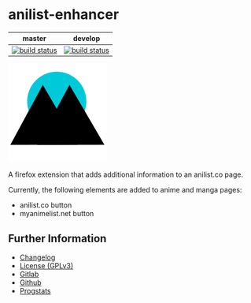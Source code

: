 # anilist-enhancer

|master|develop|
|:----:|:-----:|
|[![build status](https://gitlab.namibsun.net/namibsun/anilist-enhancer/badges/master/build.svg)](https://gitlab.namibsun.net/namibsun/anilist-enhancer/commits/master)|[![build status](https://gitlab.namibsun.net/namibsun/anilist-enhancer/badges/develop/build.svg)](https://gitlab.namibsun.net/namibsun/anilist-enhancer/commits/develop)|

![Logo](resources/logo/logo-readme.png)

A firefox extension that adds additional information to an anilist.co page.

Currently, the following elements are added to anime and manga pages:

* anilist.co button
* myanimelist.net button

## Further Information

* [Changelog](CHANGELOG)
* [License (GPLv3)](LICENSE)
* [Gitlab](https://gitlab.namibsun.net/namibsun/anilist-enhancer)
* [Github](https://github.com/namboy94/anilist-enhancer)
* [Progstats](https://progstats.namibsun.net/projects/anilist-enhancer)
